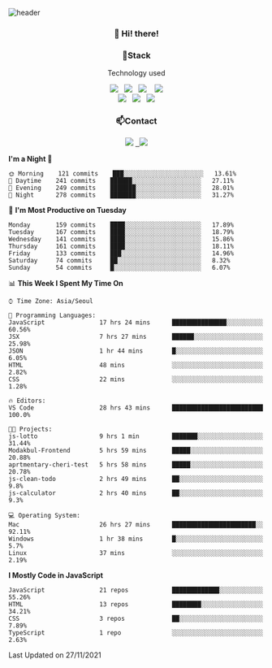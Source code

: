 ![header](https://capsule-render.vercel.app/api?type=waving&color=gradient&height=200&text=Che-ri&fontAlign=70&fontAlignY=40&animation=twinkling)

<h3 align="center">👋 Hi! there!</h3>

<h3 align="center">📌Stack</h3>
<p align="center">Technology used</p>
<div align="center"><img src="https://img.shields.io/badge/HTML5-e74c3c?style=flat-square&logo=HTML5&logoColor=white"></img> &nbsp <img src="https://img.shields.io/badge/CSS3-0A84FF?style=flat-square&logo=CSS3&logoColor=white"></img>  &nbsp <img src="https://img.shields.io/badge/SCSS-fd79a8?style=flat-square&logo=Sass&logoColor=white"/></a>&nbsp  &nbsp <img src="https://img.shields.io/badge/styled%2Dcomponents-DB7093?style=flat-square&logo=styled%2Dcomponents&logoColor=white"/></a>
<br><img src="https://img.shields.io/badge/JavaScript-FFCD11?style=flat-square&logo=JavaScript&logoColor=white"></img> &nbsp <img src="https://img.shields.io/badge/React-00BCF6?style=flat-square&logo=React&logoColor=white"></img> &nbsp <img src="https://img.shields.io/badge/Redux-764ABC?style=flat-square&logo=Redux&logoColor=white"/></a></div>

<h3 align="center">📫Contact</h3>
<div align="center"><a href="https://cheri.tistory.com/"><img src="https://img.shields.io/badge/Cheri-AD29B6?style=flat-square&logo=Tidal&logoColor=white"/></a> <a href="rnjs1135@gmail.com"> &nbsp <img src="https://img.shields.io/badge/Gmail-EA4335?style=flat-square&logo=Gmail&logoColor=white"/></a></div>

<!--START_SECTION:waka-->
**I'm a Night 🦉** 

```text
🌞 Morning    121 commits    ███░░░░░░░░░░░░░░░░░░░░░░   13.61% 
🌆 Daytime    241 commits    ██████░░░░░░░░░░░░░░░░░░░   27.11% 
🌃 Evening    249 commits    ███████░░░░░░░░░░░░░░░░░░   28.01% 
🌙 Night      278 commits    ███████░░░░░░░░░░░░░░░░░░   31.27%

```
📅 **I'm Most Productive on Tuesday** 

```text
Monday       159 commits    ████░░░░░░░░░░░░░░░░░░░░░   17.89% 
Tuesday      167 commits    ████░░░░░░░░░░░░░░░░░░░░░   18.79% 
Wednesday    141 commits    ████░░░░░░░░░░░░░░░░░░░░░   15.86% 
Thursday     161 commits    ████░░░░░░░░░░░░░░░░░░░░░   18.11% 
Friday       133 commits    ███░░░░░░░░░░░░░░░░░░░░░░   14.96% 
Saturday     74 commits     ██░░░░░░░░░░░░░░░░░░░░░░░   8.32% 
Sunday       54 commits     █░░░░░░░░░░░░░░░░░░░░░░░░   6.07%

```


📊 **This Week I Spent My Time On** 

```text
⌚︎ Time Zone: Asia/Seoul

💬 Programming Languages: 
JavaScript               17 hrs 24 mins      ███████████████░░░░░░░░░░   60.56% 
JSX                      7 hrs 27 mins       ██████░░░░░░░░░░░░░░░░░░░   25.98% 
JSON                     1 hr 44 mins        █░░░░░░░░░░░░░░░░░░░░░░░░   6.05% 
HTML                     48 mins             ░░░░░░░░░░░░░░░░░░░░░░░░░   2.82% 
CSS                      22 mins             ░░░░░░░░░░░░░░░░░░░░░░░░░   1.28%

🔥 Editors: 
VS Code                  28 hrs 43 mins      █████████████████████████   100.0%

🐱‍💻 Projects: 
js-lotto                 9 hrs 1 min         ███████░░░░░░░░░░░░░░░░░░   31.44% 
Modakbul-Frontend        5 hrs 59 mins       █████░░░░░░░░░░░░░░░░░░░░   20.88% 
aprtmentary-cheri-test   5 hrs 58 mins       █████░░░░░░░░░░░░░░░░░░░░   20.78% 
js-clean-todo            2 hrs 49 mins       ██░░░░░░░░░░░░░░░░░░░░░░░   9.8% 
js-calculator            2 hrs 40 mins       ██░░░░░░░░░░░░░░░░░░░░░░░   9.3%

💻 Operating System: 
Mac                      26 hrs 27 mins      ███████████████████████░░   92.11% 
Windows                  1 hr 38 mins        █░░░░░░░░░░░░░░░░░░░░░░░░   5.7% 
Linux                    37 mins             ░░░░░░░░░░░░░░░░░░░░░░░░░   2.19%

```

**I Mostly Code in JavaScript** 

```text
JavaScript               21 repos            █████████████░░░░░░░░░░░░   55.26% 
HTML                     13 repos            ████████░░░░░░░░░░░░░░░░░   34.21% 
CSS                      3 repos             ██░░░░░░░░░░░░░░░░░░░░░░░   7.89% 
TypeScript               1 repo              ░░░░░░░░░░░░░░░░░░░░░░░░░   2.63%

```



 Last Updated on 27/11/2021
<!--END_SECTION:waka-->
